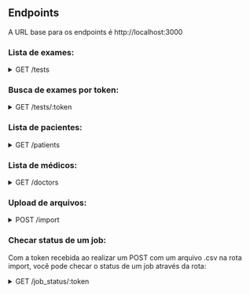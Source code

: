 ## Endpoints

A URL base para os endpoints é http://localhost:3000

### Lista de exames:

<details>
<summary>GET /tests</summary>

```
[
  {
    "token": "IQCZ17",
    "date": "2021-08-05",
    "registration_number": "048.973.170-88",
    "name": "Emilly Batista Neto",
    "email": "gerald.crona@ebert-quigley.com",
    "birth_date": "2001-03-11",
    "doctor": {
      "crm": "B000BJ20J4",
      "crm_state": "PI",
      "name": "Maria Luiza Pires"
    },
    "tests": [
      {
        "type": "hemácias",
        "type_limits": "45-52",
        "type_result": "97"
      },
      {
        "type": "leucócitos",
        "type_limits": "9-61",
        "type_result": "89"
      }]
  }
]
```

</details>

### Busca de exames por token:
<details>
<summary>GET /tests/:token</summary>

exemplo: GET /tests/IQCZ17

```
{
       "token": "IQCZ17",
       "date": "2021-08-05",
       "registration_number": "048.973.170-88",
       "name": "Emilly Batista Neto",
       "email": "gerald.crona@ebert-quigley.com",
       "birth_date": "2001-03-11",
       "doctor": {
       "crm": "B000BJ20J4",
       "crm_state": "PI",
       "name": "Maria Luiza Pires"
       },
       "tests": [
       {
              "type": "hemácias",
              "type_limits": "45-52",
              "type_result": "97"
       },
       {
              "type": "leucócitos",
              "type_limits": "9-61",
              "type_result": "89"
       }]
}
```

Caso nenhum exame seja encontrado: 

Exemplo: GET /tests/token-inexistente

```
{
  "test_not_found": "Nenhum exame com código token-inexistente encontrado"
}
```
</details>

### Lista de pacientes:

<details>
<summary>GET /patients</summary>

```
[
  {
    "id": 1,
    "registration_number": "048.973.170-88",
    "name": "Emilly Batista Neto",
    "email": "gerald.crona@ebert-quigley.com",
    "birth_date": "2001-03-11",
    "address": "165 Rua Rafaela",
    "city": "Ituverava",
    "state": "Alagoas"
  }
]
```
</details>

### Lista de médicos:

<details>
<summary>GET /doctors</summary>

```
[
  {
    "id": 1,
    "name": "Maria Luiza Pires",
    "email": "denna@wisozk.biz",
    "crm": "B000BJ20J4",
    "crm_state": "PI"
  }
]
```
</details>

### Upload de arquivos:
<details>
<summary>POST /import</summary>
Retorna como resposta uma token para checar status do job que processará o csv:

```
{
	"token": "KQSNYXGN"
}
```

</details>

### Checar status de um job:
Com a token recebida ao realizar um POST com um arquivo .csv na rota import, você pode checar o status de um job através da rota:
<details>
<summary>GET /job_status/:token</summary>

Exemplo: GET /job_status/KQSNYXGN

```
{
  "job_status": "pending"
}
```

Caso o job tenha terminado o processamento dos dados:

```
{
  "job_status": "done"
}
```

</details>
